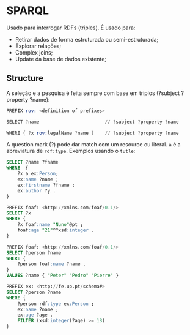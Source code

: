 # SPARQL

Usado para interrogar RDFs (triples). É usado para:

- Retirar dados de forma estruturada ou semi-estruturada;
- Explorar relações;
- Complex joins;
- Update da base de dados existente;

## Structure

A seleção e a pesquisa é feita sempre com base em triplos (?subject ?property ?name):

```s
PREFIX rov: <definition of prefixes>

SELECT ?name                        // ?subject ?property ?name

WHERE { ?x rov:legalName ?name }    // ?subject ?property ?name
```

A question mark (?) pode dar match com um resource ou literal. `a` é a abreviatura de `rdf:type`. Exemplos usando o `tutle`:

```sql
SELECT ?name ?fname
WHERE  {
    ?x a ex:Person;
    ex:name ?name ;
    ex:firstname ?fname ;
    ex:author ?y . 
}

PREFIX foaf: <http://xmlns.com/foaf/0.1/>
SELECT ?x 
WHERE {
    ?x foaf:name "Nuno"@pt ;
    foaf:age "21"^^xsd:integer .
}

PREFIX foaf: <http://xmlns.com/foaf/0.1/>
SELECT ?person ?name
WHERE {
    ?person foaf:name ?name .
}
VALUES ?name { "Peter" "Pedro" "Pierre" }

PREFIX ex: <http://fe.up.pt/schema#>
SELECT ?person ?name
WHERE {
    ?person rdf:type ex:Person ;
    ex:name ?name ;
    ex:age ?age .
    FILTER (xsd:integer(?age) >= 18)
}
```